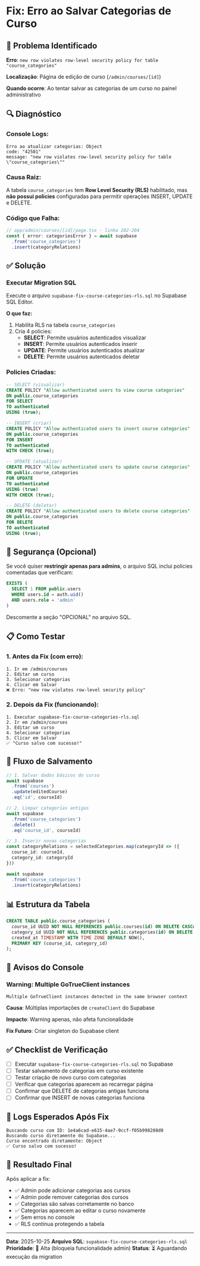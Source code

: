 # Fix: Erro ao Salvar Categorias de Curso

## 🐛 Problema Identificado

**Erro**: `new row violates row-level security policy for table "course_categories"`

**Localização**: Página de edição de curso (`/admin/courses/[id]`)

**Quando ocorre**: Ao tentar salvar as categorias de um curso no painel administrativo

## 🔍 Diagnóstico

### Console Logs:
```
Erro ao atualizar categorias: Object
code: "42501"
message: "new row violates row-level security policy for table \"course_categories\""
```

### Causa Raiz:
A tabela `course_categories` tem **Row Level Security (RLS)** habilitado, mas **não possui policies** configuradas para permitir operações INSERT, UPDATE e DELETE.

### Código que Falha:
```typescript
// app/admin/courses/[id]/page.tsx - linha 202-204
const { error: categoriesError } = await supabase
  .from('course_categories')
  .insert(categoryRelations)
```

## ✅ Solução

### Executar Migration SQL

Execute o arquivo `supabase-fix-course-categories-rls.sql` no Supabase SQL Editor.

**O que faz:**
1. Habilita RLS na tabela `course_categories`
2. Cria 4 policies:
   - **SELECT**: Permite usuários autenticados visualizar
   - **INSERT**: Permite usuários autenticados inserir
   - **UPDATE**: Permite usuários autenticados atualizar
   - **DELETE**: Permite usuários autenticados deletar

### Policies Criadas:

```sql
-- SELECT (visualizar)
CREATE POLICY "Allow authenticated users to view course categories"
ON public.course_categories
FOR SELECT
TO authenticated
USING (true);

-- INSERT (criar)
CREATE POLICY "Allow authenticated users to insert course categories"
ON public.course_categories
FOR INSERT
TO authenticated
WITH CHECK (true);

-- UPDATE (atualizar)
CREATE POLICY "Allow authenticated users to update course categories"
ON public.course_categories
FOR UPDATE
TO authenticated
USING (true)
WITH CHECK (true);

-- DELETE (deletar)
CREATE POLICY "Allow authenticated users to delete course categories"
ON public.course_categories
FOR DELETE
TO authenticated
USING (true);
```

## 🔐 Segurança (Opcional)

Se você quiser **restringir apenas para admins**, o arquivo SQL inclui policies comentadas que verificam:

```sql
EXISTS (
  SELECT 1 FROM public.users
  WHERE users.id = auth.uid()
  AND users.role = 'admin'
)
```

Descomente a seção "OPCIONAL" no arquivo SQL.

## 📋 Como Testar

### 1. Antes da Fix (com erro):
```
1. Ir em /admin/courses
2. Editar um curso
3. Selecionar categorias
4. Clicar em Salvar
❌ Erro: "new row violates row-level security policy"
```

### 2. Depois da Fix (funcionando):
```
1. Executar supabase-fix-course-categories-rls.sql
2. Ir em /admin/courses
3. Editar um curso
4. Selecionar categorias
5. Clicar em Salvar
✅ "Curso salvo com sucesso!"
```

## 🔄 Fluxo de Salvamento

```typescript
// 1. Salvar dados básicos do curso
await supabase
  .from('courses')
  .update(editedCourse)
  .eq('id', courseId)

// 2. Limpar categorias antigas
await supabase
  .from('course_categories')
  .delete()
  .eq('course_id', courseId)

// 3. Inserir novas categorias
const categoryRelations = selectedCategories.map(categoryId => ({
  course_id: courseId,
  category_id: categoryId
}))

await supabase
  .from('course_categories')
  .insert(categoryRelations)
```

## 📊 Estrutura da Tabela

```sql
CREATE TABLE public.course_categories (
  course_id UUID NOT NULL REFERENCES public.courses(id) ON DELETE CASCADE,
  category_id UUID NOT NULL REFERENCES public.categories(id) ON DELETE CASCADE,
  created_at TIMESTAMP WITH TIME ZONE DEFAULT NOW(),
  PRIMARY KEY (course_id, category_id)
);
```

## 🚨 Avisos do Console

### Warning: Multiple GoTrueClient instances
```
Multiple GoTrueClient instances detected in the same browser context
```

**Causa**: Múltiplas importações de `createClient` do Supabase

**Impacto**: Warning apenas, não afeta funcionalidade

**Fix Futuro**: Criar singleton do Supabase client

## ✅ Checklist de Verificação

- [ ] Executar `supabase-fix-course-categories-rls.sql` no Supabase
- [ ] Testar salvamento de categorias em curso existente
- [ ] Testar criação de novo curso com categorias
- [ ] Verificar que categorias aparecem ao recarregar página
- [ ] Confirmar que DELETE de categorias antigas funciona
- [ ] Confirmar que INSERT de novas categorias funciona

## 📝 Logs Esperados Após Fix

```
Buscando curso com ID: 1e4a6cad-e615-4ae7-9ccf-f05b998208d0
Buscando curso diretamente do Supabase...
Curso encontrado diretamente: Object
✅ Curso salvo com sucesso!
```

## 🎯 Resultado Final

Após aplicar a fix:
- ✅ Admin pode adicionar categorias aos cursos
- ✅ Admin pode remover categorias dos cursos
- ✅ Categorias são salvas corretamente no banco
- ✅ Categorias aparecem ao editar o curso novamente
- ✅ Sem erros no console
- ✅ RLS continua protegendo a tabela

---

**Data**: 2025-10-25
**Arquivo SQL**: `supabase-fix-course-categories-rls.sql`
**Prioridade**: 🔴 Alta (bloqueia funcionalidade admin)
**Status**: ⏳ Aguardando execução da migration
